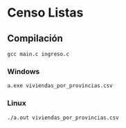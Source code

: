 # Censo Listas

## Compilación
	gcc main.c ingreso.c

### Windows
 	a.exe viviendas_por_provincias.csv

### Linux
 	./a.out viviendas_por_provincias.csv


